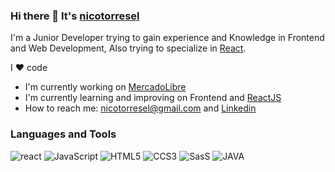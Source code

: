 ### Hi there 👋 It's [nicotorresel](https://www.linkedin.com/in/nicotorresel/)

I'm a Junior Developer trying to gain experience and Knowledge in Frontend and Web Development, Also trying to specialize in [React](https://reactjs.org/).

I :heart:  code


- I'm currently working on [MercadoLibre](https://www.mercadolibre.com)
- I'm currently learning and improving on Frontend and [ReactJS](https://reactjs.org/)
- How to reach me: nicotorresel@gmail.com and [Linkedin](https://www.linkedin.com/in/nicotorresel/) 

### Languages and Tools

![react](https://icongr.am/devicon/react-original.svg?size=40&color=currentColor) ![JavaScript](https://icongr.am/devicon/javascript-original.svg?size=40&color=currentColor) ![HTML5](https://icongr.am/devicon/html5-original.svg?size=40&color=currentColor) ![CCS3](https://icongr.am/devicon/css3-original.svg?size=40&color=currentColor) ![SasS](https://icongr.am/devicon/sass-original.svg?size=40&color=currentColor) ![JAVA](https://icongr.am/devicon/java-original.svg?size=40&color=currentColor)
